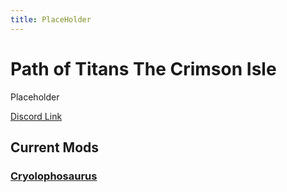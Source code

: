 ```yaml
---
title: PlaceHolder
---
```


# Path of Titans The Crimson Isle

Placeholder

[Discord Link](https://discord.gg/tcititans)

## Current Mods

### [Cryolophosaurus](./Path-of-Titans-CrimsonCryo)
